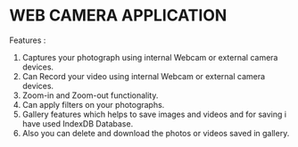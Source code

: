 # WEB CAMERA APPLICATION
Features :
1. Captures your photograph using internal Webcam or external camera devices.
2. Can Record your video using internal Webcam or external camera devices.
3. Zoom-in and Zoom-out functionality.
4. Can apply filters on your photographs.
5. Gallery features which helps to save images and videos and for saving i have used IndexDB Database.
6. Also you can delete and download the photos or videos saved in gallery.

